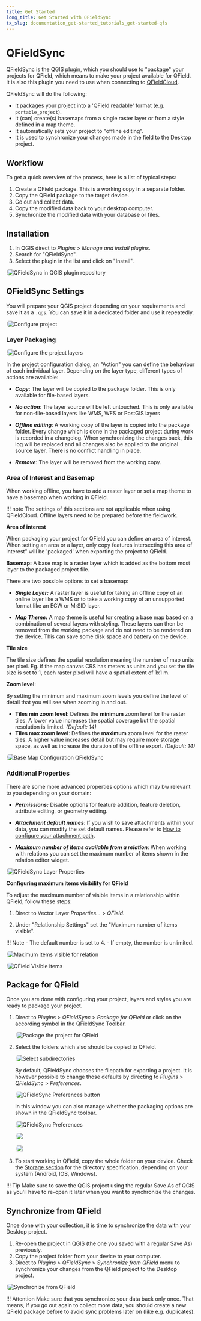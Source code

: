 ```yaml
---
title: Get Started
long_title: Get Started with QFieldSync
tx_slug: documentation_get-started_tutorials_get-started-qfs
---
```


# QFieldSync

[QFieldSync](https://plugins.qgis.org/plugins/qfieldsync/) <!-- markdown-link-check-disable-line --> is the QGIS plugin, which you should use to "package" your projects for QField, which means to make your project available for QField.
It is also this plugin you need to use when connecting to [QFieldCloud](advanced-setup-qfc.md).

QFieldSync will do the following:

- It packages your project into a 'QField readable' format (e.g. `portable_project`).
- It (can) create(s) basemaps from a single raster layer or from a style defined in a map theme.
- It automatically sets your project to "offline editing".
- It is used to synchronize your changes made in the field to the Desktop project.

## Workflow

To get a quick overview of the process, here is a list of typical steps:

1. Create a QField package. This is a working copy in a separate
    folder.
2. Copy the QField package to the target device.
3. Go out and collect data.
4. Copy the modified data back to your desktop computer.
5. Synchronize the modified data with your database or files.

## Installation

1. In QGIS direct to *Plugins* > *Manage and install plugins*.
2. Search for "QFieldSync".
3. Select the plugin in the list and click on "Install".

!![QFieldSync in QGIS plugin repository](../../assets/images/qfield-sync_install.png)

## QFieldSync Settings

You will prepare your QGIS project depending on your requirements and save it as a `.qgs`.
You can save it in a dedicated folder and use it repeatedly.

!![Configure project](../../assets/images/qfield-sync_configmenu.png)

### Layer Packaging

!![Configure the project layers](../../assets/images/qfield-sync_config.png)

In the project configuration dialog, an "Action" you can define the behaviour of each individual layer.
Depending on the layer type, different types of actions are available:

- ***Copy***: The layer will be copied to the package folder.
This is only available for file-based layers.

- ***No action***: The layer source will be left untouched.
This is only available for non-file-based layers like WMS, WFS or PostGIS layers
- ***Offline editing***: A working copy of the layer is copied into the package folder.
Every change which is done in the packaged project during work is recorded in a changelog.
When synchronizing the changes back, this log will be replaced and all changes also be applied to the original source layer.
There is no conflict handling in place.

- ***Remove***: The layer will be removed from the working copy.


### Area of Interest and Basemap

When working offline, you have to add a raster layer or set a map theme to have a basemap when working in QField.

!!! note
    The settings of this sections are not applicable when using QFieldCloud.
    Offline layers need to be prepared before the fieldwork.

**Area of interest**

When packaging your project for QField you can define an area of interest.
When setting an area or a layer, only copy features intersecting this area of interest" will be 'packaged' when exporting the project to QField.

**Basemap:**
A base map is a raster layer which is added as the bottom most layer to
the packaged project file.


There are two possible options to set a basemap:

- ***Single Layer:*** A raster layer is useful for taking an offline copy of an online layer like a WMS or to take a working copy of an unsupported format like an ECW or MrSID layer.

- ***Map Theme:*** A map theme is useful for creating a base map based on a combination of several layers with styling.
These layers can then be removed from the working package and do not need to be rendered on the device.
This can save some disk space and battery on the device.

**Tile size**

The tile size defines the spatial resolution meaning the number of map units per pixel.
Eg. if the map canvas CRS has meters as units and you set the tile size is set to 1, each raster pixel will have a spatial extent of 1x1 m.

**Zoom level**:

By setting the minimum and maximum zoom levels you define the level of detail that you will see when zooming in and out.

- **Tiles min zoom level**: Defines the **minimum** zoom level for the raster tiles.
A lower value increases the spatial coverage but the spatial resolution is limited. *(Default: 14)*
- **Tiles max zoom level**: Defines the **maximum** zoom level for the raster tiles.
A higher value increases detail but may require more storage space, as well as increase the duration of the offline export. *(Default: 14)*

!![Base Map Configuration QFieldSync](../../assets/images/base_map_configuration.png)

### Additional Properties

There are some more advanced properties options which may bw relevant to you depending on your domain:

- ***Permissions:*** Disable options for feature addition, feature deletion, attribute editing, or geometry editing.

- ***Attachment default names***: If you wish to save attachments within your data, you can modify the set default names.
Please refer to [How to configure your attachment path](../../how-to/pictures.md#configurable-attachment-path).

- ***Maximum number of items available from a relation***: When working with relations you can set the maximum number of items shown in the relation editor widget.

!![QFieldSync Layer Properties](../../assets/images/qfield-sync-properties.png)

**Configuring maximum items visibility for QField**

To adjust the maximum number of visible items in a relationship within QField, follow these steps:

1. Direct to Vector Layer *Properties...* > *QField*.

2. Under "Relationship Settings" set the "Maximum number of items visible".

!!! Note
    - The default number is set to 4.
    - If empty, the number is unlimited.

!![Maximum items visible for relation](../../assets/images/setting-maximum-items-visible-in-relation.png)

!![QField Visible items](../../assets/images/maximum-items-visible-in-relation.png,300px)

## Package for QField

Once you are done with configuring your project, layers and styles you are ready to package your project.

1. Direct to *Plugins* > *QFieldSync* > *Package for QField* or click on the according symbol in the QFieldSync Toolbar.

    !![Package the project for QField](../../assets/images/qfield-sync_package1.png)


2. Select the folders which also should be copied to QField.

    !![Select subdirectories](../../assets/images/qfield-syinc-subdirs-exporting-project.png,400px)


    By default, QFieldSync chooses the filepath for exporting a project.
    It is however possible to change those defaults by directing to *Plugins* > *QFieldSync* > *Preferences*.

    !![QFieldSync Preferences button](../../assets/images/qfieldsync-preferences-button.png,250px)

    In this window you can also manage whether the packaging options are shown in the QFieldSync toolbar.

    !![QFieldSync Preferences](../../assets/images/checkbox-show-package.png,850px)

    !![](../../assets/images/unchecked-show-package.png,90px)

    !![](../../assets/images/checked-show-package.png,150px)

3. To start working in QField, copy the whole folder on your device.
Check the [Storage section](../../get-started/storage.en.md#2-copying-project-over-to-the-qfield-target-device) <!-- markdown-link-check-disable-line --> for the directory specification, depending on your system (Android, IOS, Windows).

!!! Tip
    Make sure to save the QGIS project using the regular Save As of QGIS as you'll have to re-open it later when you want to synchronize the changes.


## Synchronize from QField

Once done with your collection, it is time to synchronize the data with your Desktop project.

1. Re-open the project in QGIS (the one you saved with a regular Save As) previously.
2. Copy the project folder from your device to your computer.
3. Direct to *Plugins* > *QFieldSync* > *Synchronize from QField* menu to synchronize your changes from the QField project to the Desktop project.

!![Synchronize from QField](../../assets/images/qfield-sync_sync.png,400px)

!!! Attention
    Make sure that you synchronize your data back only once.
    That means, if you go out again to collect more data, you should create a new QField package before to avoid sync problems later on (like e.g. duplicates).
